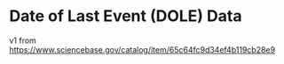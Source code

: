 # Date of Last Event (DOLE) Data

v1 from https://www.sciencebase.gov/catalog/item/65c64fc9d34ef4b119cb28e9

